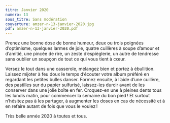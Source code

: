 ```yaml
---
titre: Janvier 2020
numero: 13
sous_titre: Sans modération
couverture: amzer-n-13-janvier-2020.jpg
pdf: amzer-n-13-janvier-2020.pdf
---
```

Prenez une bonne dose de bonne humeur, deux ou trois poignées d’optimisme, quelques larmes de joie, quatre cuillères à soupe d’amour et d’amitié, une pincée de rire, un zeste d’espièglerie, un autre de tendresse sans oublier un soupçon de tout ce qui vous tient à cœur. 

Versez le tout dans une casserole, mélangez bien et portez à  ébullition. Laissez mijoter à feu doux le temps d’écouter votre album préféré en regardant les petites bulles danser. Formez ensuite, à l’aide d’une cuillère, des pastilles sur du papier sulfurisé, laissez-les durcir avant de les conserver dans une jolie boîte en fer. Croquez-en une à pleines dents tous les lundis matin, pour commencer la semaine du bon pied ! Et surtout n’hésitez pas à les partager, à augmenter les doses en cas de nécessité et à en refaire autant de fois que vous le voulez ! 

Très belle année 2020 à toutes et tous.
